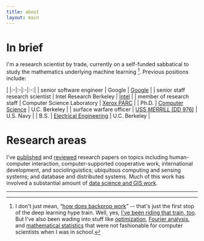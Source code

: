 ```yaml
---
title: about
layout: main
---
```

# In brief

I'm a research scientist by trade, currently on a self-funded
sabbatical to study the mathematics underlying machine learning
[^1]. Previous positions include:

|
|:-|:-|:-|:-:|
| senior software engineer | Google | [Google][google] |
| senior staff research scientist | Intel Research Berkeley | [Intel][intel] |
| member of research staff | Computer Science Laboratory | [Xerox PARC][parc] |
| Ph.D. | [Computer Science][ucbcs] | U.C. Berkeley |
| surface warfare officer | [USS <em>MERRILL</em> (DD 976)][usn] | U.S. Navy |
| B.S. | [Electrical Engineering][ucbee] | U.C. Berkeley |

# Research areas

I've [published][publications] and [reviewed][service] research papers
on topics including human-computer interaction, computer-supported
cooperative work, international development, and sociolinguistics;
ubiquitous computing and sensing systems; and database and distributed
systems. Much of this work has involved a substantial amount of [data
science and GIS work][data].

[google]: https://www.google.com/
[intel]: https://www.intel.com/
[parc]: https://www.parc.com/
[usn]: {{site.baseurl}}/.admin/USN/navy.html
[ucbcs]: https://www.cs.berkeley.edu/
[ucbee]: https://www.eecs.berkeley.edu/
[backprop]: http://neuralnetworksanddeeplearning.com/chap2.html
[cs231n]: http://cs231n.stanford.edu/reports.html
[ee263]: https://web.archive.org/web/20170911120149/http://ee263.stanford.edu/
[m131b]: https://web.archive.org/web/20181025093952/http://www.timhsu.net/courses/131b/
[m164]: https://web.archive.org/web/20190711214839/http://www.math.sjsu.edu/~lee/F2017-164-gs.pdf
[publications]: {{site.baseurl}}/.admin/publications.html
[service]: {{site.baseurl}}/.admin/service.html
[data]: {{site.baseurl}}/.admin/data.html

---
[^1]: I don't just mean, &ldquo;[how does backprop
      work][backprop]&rdquo; -- that's just the first stop of the deep
      learning hype train. Well, yes, [I've been riding that train,
      too][cs231n]. But I've also been wading into stuff like
      [optimization][ee263], [Fourier analysis][m131b], and
      [mathematical statistics][m164] that were not fashionable for
      computer scientists when I was in school.
